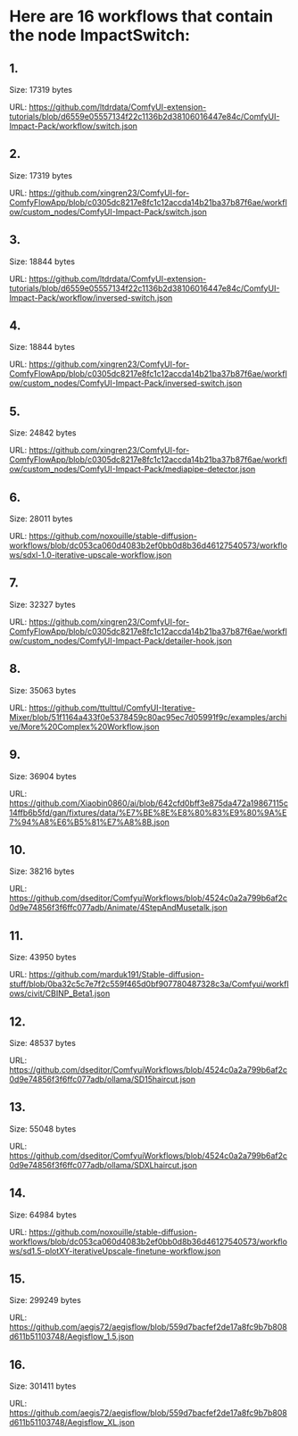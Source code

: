 # Here are 16 workflows that contain the node ImpactSwitch:

## 1. 

Size: 17319 bytes

URL: https://github.com/ltdrdata/ComfyUI-extension-tutorials/blob/d6559e05557134f22c1136b2d38106016447e84c/ComfyUI-Impact-Pack/workflow/switch.json

## 2. 

Size: 17319 bytes

URL: https://github.com/xingren23/ComfyUI-for-ComfyFlowApp/blob/c0305dc8217e8fc1c12accda14b21ba37b87f6ae/workflow/custom_nodes/ComfyUI-Impact-Pack/switch.json

## 3. 

Size: 18844 bytes

URL: https://github.com/ltdrdata/ComfyUI-extension-tutorials/blob/d6559e05557134f22c1136b2d38106016447e84c/ComfyUI-Impact-Pack/workflow/inversed-switch.json

## 4. 

Size: 18844 bytes

URL: https://github.com/xingren23/ComfyUI-for-ComfyFlowApp/blob/c0305dc8217e8fc1c12accda14b21ba37b87f6ae/workflow/custom_nodes/ComfyUI-Impact-Pack/inversed-switch.json

## 5. 

Size: 24842 bytes

URL: https://github.com/xingren23/ComfyUI-for-ComfyFlowApp/blob/c0305dc8217e8fc1c12accda14b21ba37b87f6ae/workflow/custom_nodes/ComfyUI-Impact-Pack/mediapipe-detector.json

## 6. 

Size: 28011 bytes

URL: https://github.com/noxouille/stable-diffusion-workflows/blob/dc053ca060d4083b2ef0bb0d8b36d46127540573/workflows/sdxl-1.0-iterative-upscale-workflow.json

## 7. 

Size: 32327 bytes

URL: https://github.com/xingren23/ComfyUI-for-ComfyFlowApp/blob/c0305dc8217e8fc1c12accda14b21ba37b87f6ae/workflow/custom_nodes/ComfyUI-Impact-Pack/detailer-hook.json

## 8. 

Size: 35063 bytes

URL: https://github.com/ttulttul/ComfyUI-Iterative-Mixer/blob/51f1164a433f0e5378459c80ac95ec7d05991f9c/examples/archive/More%20Complex%20Workflow.json

## 9. 

Size: 36904 bytes

URL: https://github.com/Xiaobin0860/ai/blob/642cfd0bff3e875da472a19867115c14ffb6b5fd/gan/fixtures/data/%E7%BE%8E%E8%80%83%E9%80%9A%E7%94%A8%E6%B5%81%E7%A8%8B.json

## 10. 

Size: 38216 bytes

URL: https://github.com/dseditor/ComfyuiWorkflows/blob/4524c0a2a799b6af2c0d9e74856f3f6ffc077adb/Animate/4StepAndMusetalk.json

## 11. 

Size: 43950 bytes

URL: https://github.com/marduk191/Stable-diffusion-stuff/blob/0ba32c5c7e7f2c559f465d0bf907780487328c3a/Comfyui/workflows/civit/CBINP_Beta1.json

## 12. 

Size: 48537 bytes

URL: https://github.com/dseditor/ComfyuiWorkflows/blob/4524c0a2a799b6af2c0d9e74856f3f6ffc077adb/ollama/SD15haircut.json

## 13. 

Size: 55048 bytes

URL: https://github.com/dseditor/ComfyuiWorkflows/blob/4524c0a2a799b6af2c0d9e74856f3f6ffc077adb/ollama/SDXLhaircut.json

## 14. 

Size: 64984 bytes

URL: https://github.com/noxouille/stable-diffusion-workflows/blob/dc053ca060d4083b2ef0bb0d8b36d46127540573/workflows/sd1.5-plotXY-iterativeUpscale-finetune-workflow.json

## 15. 

Size: 299249 bytes

URL: https://github.com/aegis72/aegisflow/blob/559d7bacfef2de17a8fc9b7b808d611b51103748/Aegisflow_1.5.json

## 16. 

Size: 301411 bytes

URL: https://github.com/aegis72/aegisflow/blob/559d7bacfef2de17a8fc9b7b808d611b51103748/Aegisflow_XL.json

